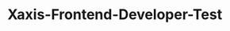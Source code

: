 # Xaxis-Frontend-Developer-Test

<!-- 
Had to substitute the font for the google font Mulish


--"Use As Directed" does not fade and change colors in 160x600 design. 
Starts as Purple, not White like the rest


--All JavaScript is essentially the same - it could be DRY'd up by having it as a single file
in the global assets folder
    Inside JS, on top is buttonText and buttonURL for easy updating
 -->